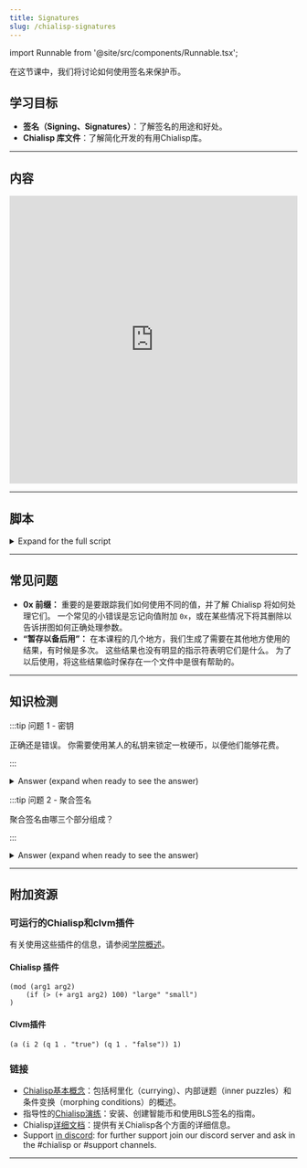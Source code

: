 ```yaml
---
title: Signatures
slug: /chialisp-signatures
---
```


import Runnable from '@site/src/components/Runnable.tsx';

在这节课中，我们将讨论如何使用签名来保护币。

## 学习目标

- **签名（Signing、Signatures）**：了解签名的用途和好处。
- **Chialisp 库文件**：了解简化开发的有用Chialisp库。

---

## 内容

<div class="videoWrapper">
<iframe width="100%" height="504" src="https://www.youtube.com/embed/zD1rhLKgc9Y" frameborder="0" allowfullscreen="allowfullscreen"></iframe>
</div>

---

## 脚本

<details>

<summary> Expand for the full script </summary>

00:00\
我们创建了我们的第一个智能币，并将其安全地保护，只有拥有正确密码的人才能使用它。 在本视频中，我们将使用签名来保护我们的币，以便只有拥有正确签名的人才能使用这个币。

00:20\
那么什么是签名？ 数字签名允许您使用私钥对消息进行签名。 然后，接收方可以使用您的公钥验证此消息。 让我们从签署消息并验证它的示例开始。

00:40\
运行 `chia keys sign --message`，消息为 `"hello"`，`--hdpath m`，然后选择您的钱包ID。 此过程将使用您的私钥对消息 'hello' 进行签名。 要验证此消息，我们将运行 `chia keys verify`，输入消息，然后是签名和发送方的公钥。 (`chia keys verify --message hello --signature [SIG] --public_key [PUB_KEY]`)

01:00\
现在我们知道签名的工作原理了，让我们创建一个只有在提供正确签名时才能花费的币。 因此，在我们的 chialisp 文件中，让我们定义一个接受两个参数的模块。 第一个将是我们稍后将添加的公钥。 这将确定谁可以花费这个币。

01:20\
第二个参数将是决定如何花费币的条件。 接下来，我们将包含一些库，以使我们的代码更易于编写。 第一个库允许我们使用编写的条件代码而不是数字代码，第二个库是一个用于树哈希的库。

01:40\
要安装这些库，在终端中运行此命令。 `cdv clsp retrieve sha256tree condition-codes`. 回到我们的 chialisp 文件，我们将使用 `c` 定义一个组合语句，对于第一个参数，创建一个由 `AGG_SIG_ME` 条件、我们的公钥参数和通过树哈希库的条件参数组成的列表。 (`(c (list AGG_SIG_ME PUBLIC_KEY (sha256tree conditions)) conditions)`)

02:00\
组合语句中的第二个参数将是传递到程序中的条件。 那么这是做什么的呢？ `AGG_SIG_ME` 条件是一个标准条件，用公钥签名消息。 在这种情况下，我们将在键和消息是条件参数的树哈希之后对键进行曲线处理。

02:20\
我们这样做是为了防止农民修改条件。 因此，为了花费币，用户必须提供一个包含条件列表的解决方案；或者他们希望如何花费币的方式；以及一个签名，以表明他们是授权进行操作的人。

02:40\
在本示例中，我们将创建一个解决方案，该解决方案使用 `CREATE_COIN` 条件来解锁币的价值，并将其发送回我们的钱包。 首先，让我们完成创建此币。 我们将使用 `chia keys show` 获取我们的主公钥，并将其曲线化到我们的程序中。 重要的是要用 `0x` 前缀表示它是一个值。

03:00\
现在我们将使用 `opc` 获取拼图展示，并输入编译代码。 记得保存这个以备将来使用。 对于拼图哈希，我们将运行 `opc -h` 并输入编译代码。 我们也会保存这个以备将来使用。 我们需要将拼图哈希编码成一个地址。 运行 `cdv encode --prefix txch` 并输入拼图哈希。

03:20\
这给了我们拼图地址。 现在，我们将发送一定量的 chia 到这个地址以锁定它。 然后我们会检查状态。 一旦确认，我们就可以花费它了。

03:40\
要花费这个币，我们需要创建一个花费包。 看一下这个大纲。 这应该看起来很熟悉，就像我们在上一个视频中创建的花费包一样。 我们需要四件东西，币记录，我们已经计算过的拼图展示，我们想要提供的解决方案以及一个聚合签名来授权我们的花费。

04:00\
要获取币记录，请运行 `cdv rpc coinrecords --by puzzlehash`，并输入之前的拼图哈希。 复制币对象，并将其粘贴到花费包模板中。 接下来，我们可以输入我们之前计算过的拼图展示。 对于解决方案，我们将需要做一些工作。

04:20\
我们将使用标准条件 `CREATE_COIN` 来解锁币的价值，并将其发送回我们的钱包。 为此，我们需要我们的地址，我们可以使用 `chia wallet get address` 获取，然后解码以获取钱包地址拼图哈希，并使用 `cdv decode` 和我们的地址。

04:40\
为了制作解决方案，我们将运行此命令，其中 `51` 是 `CREATE_COIN` 条件代码，我们的钱包地址拼图哈希，以及一个以 mojo 为单位的金额。 我们可以将此响应输入到我们的花费包的解决方案中。

05:00\
最后，聚合签名。 请记住，我们正在签名的消息是我们的条件的树哈希；或我们的解决方案。 首先，让我们生成该哈希。 接下来，我们还需要币 ID 和起源挑战。 起源挑战是每个网络的标准值。

05:20\
你可以通过输入 `chia show -s` 并搜索 'genesis challenge' 来找到适当的挑战。 对于币 ID，实际上我们需要父 ID、拼图哈希和金额，这些都可以在我们之前复制的币记录中找到。

05:40\
要获取币 ID，我们将运行 `cdv inspect -id coins`，然后输入父 ID、拼图哈希和金额。 （`cdv inspect -id coins --parent-id [PARENT_ID] --puzzle-hash [PUZZLE_HASH] --amount [AMOUNT]`）`AGG_SIG_ME` 条件期望条件树哈希、币 ID 和起源挑战的连接，因此运行

06:00\
`concat` 条件树哈希、币 ID 和起源挑战。 确保使用前缀 `0x` 表示这些都是值。 现在让我们对此消息进行签名，并且由于我们没有将其用作值，请记住这次删除 `0x` 前缀。

06:20\
现在我们可以将此签名输入到我们的花费包中并进行推送。 运行 `cdv rpc pushtx spendbundle.json`。 如果您的签名不正确，您将收到一个失败消息。 否则，恭喜！ 您已经创建了一个智能币，并使用签名进行了保护。

06:40\
在本视频中，我们讨论了签名的工作原理、它们的重要性以及如何将它们实现到智能币中。 非常感谢观看，我们下次见。

</details>

---

## 常见问题

- **0x 前缀：** 重要的是要跟踪我们如何使用不同的值，并了解 Chialisp 将如何处理它们。 一个常见的小错误是忘记向值附加 `0x`，或在某些情况下将其删除以告诉拼图如何正确处理参数。
- **“暂存以备后用”：** 在本课程的几个地方，我们生成了需要在其他地方使用的结果，有时候是多次。 这些结果也没有明显的指示符表明它们是什么。 为了以后使用，将这些结果临时保存在一个文件中是很有帮助的。

---

## 知识检测

:::tip 问题 1 - 密钥

正确还是错误。 你需要使用某人的私钥来锁定一枚硬币，以便他们能够花费。

:::

<details>

<summary> Answer (expand when ready to see the answer)  </summary>

错误 你应该使用他们的公钥。 私钥应保密，永远不应透露给任何人。

</details>

:::tip 问题 2 - 聚合签名

聚合签名由哪三个部分组成？

:::

<details>

<summary> Answer (expand when ready to see the answer) </summary>

`AGG_SIG_ME`条件期望以下值的串联：

1. 条件的树哈希。
2. 币的ID。
3. 创世挑战。

</details>

---

## 附加资源

### 可运行的Chialisp和clvm插件

有关使用这些插件的信息，请参阅[学院概述](/academy-overview#runnable-chialisp-and-clvm-plugins)。

#### Chialisp 插件

<Runnable flavor='chialisp' input='(10 99)'>

```chialisp
(mod (arg1 arg2)
    (if (> (+ arg1 arg2) 100) "large" "small")
)
```

</Runnable>

#### Clvm插件

<Runnable flavor='clvm' input='(1)'>

```chialisp
(a (i 2 (q 1 . "true") (q 1 . "false")) 1)
```

</Runnable>

### 链接

- [Chialisp基本概念](https://docs.chia.net/guides/chialisp-concepts)：包括柯里化（currying）、内部谜题（inner puzzles）和条件变换（morphing conditions）的概述。
- 指导性的[Chialisp演练](https://docs.chia.net/guides/)：安装、创建智能币和使用BLS签名的指南。
- Chialisp[详细文档](https://chialisp.com/)：提供有关Chialisp各个方面的详细信息。
- Support [in discord](https://discord.gg/chia): for further support join our discord server and ask in the #chialisp or #support channels.

---
